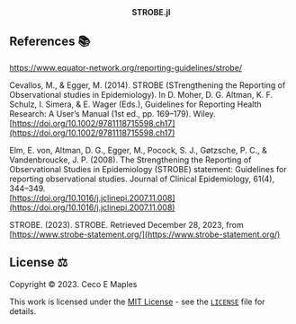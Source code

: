 <div align="center">
<b>STROBE.jl</b>
</div>



## References :books:
https://www.equator-network.org/reporting-guidelines/strobe/

Cevallos, M., & Egger, M. (2014). STROBE (STrengthening the Reporting of Observational studies in Epidemiology). In D. Moher, D. G. Altman, K. F. Schulz, I. Simera, & E. Wager (Eds.), Guidelines for Reporting Health Research: A User’s Manual (1st ed., pp. 169–179). Wiley. <br>[https://doi.org/10.1002/9781118715598.ch17](https://doi.org/10.1002/9781118715598.ch17)

Elm, E. von, Altman, D. G., Egger, M., Pocock, S. J., Gøtzsche, P. C., & Vandenbroucke, J. P. (2008). The Strengthening the Reporting of Observational Studies in Epidemiology (STROBE) statement: Guidelines for reporting observational studies. Journal of Clinical Epidemiology, 61(4), 344–349.<br>[https://doi.org/10.1016/j.jclinepi.2007.11.008](https://doi.org/10.1016/j.jclinepi.2007.11.008)


STROBE. (2023). STROBE. Retrieved December 28, 2023, from [https://www.strobe-statement.org/](https://www.strobe-statement.org/)

## License :balance_scale:
Copyright © 2023. Ceco E Maples

This work is licensed under the [MIT License](https://opensource.org/license/mit/) - see the [`LICENSE`](LICENSE.md) file for details.